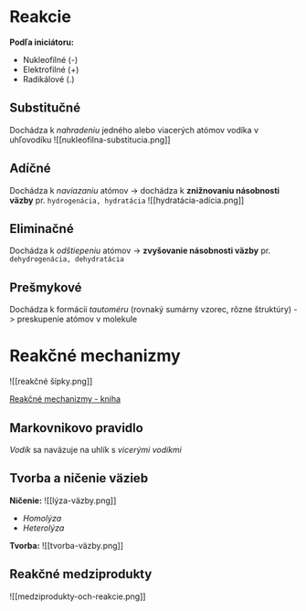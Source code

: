 # Reakcie
**Podľa iniciátoru:**
- Nukleofilné (-)
- Elektrofilné (+)
- Radikálové (.)

## Substitučné
Dochádza k *nahradeniu* jedného alebo viacerých atómov vodíka v uhľovodíku
![[nukleofilna-substitucia.png]]

## Adíčné
Dochádza k *naviazaniu* atómov -> dochádza k **znižnovaniu násobnosti väzby**
pr. `hydrogenácia, hydratácia`
![[hydratácia-adícia.png]]

## Eliminačné
Dochádza k *odštiepeniu* atómov -> **zvyšovanie násobnosti väzby**
pr. `dehydrogenácia, dehydratácia`

## Prešmykové
Dochádza k formácii *tautoméru* (rovnaký sumárny vzorec, rôzne štruktúry)
-> preskupenie atómov v molekule

# Reakčné mechanizmy
![[reakčné šípky.png]]

[Reakčné mechanizmy - kniha](https://chem.libretexts.org/Bookshelves/Organic_Chemistry/Map:_Organic_Chemistry_(Wade)/04:_The_Study_of_Chemical_Reactions/5.02_Reaction_Mechanism_Notation_and_Symbols)

## Markovnikovo pravidlo
*Vodík* sa naväzuje na uhlík s *vicerými vodíkmi*

## Tvorba a ničenie väzieb
**Ničenie:**
![[lýza-väzby.png]]
- *Homolýza*
- *Heterolýza*

**Tvorba:**
![[tvorba-väzby.png]]

## Reakčné medziprodukty
![[medziprodukty-och-reakcie.png]]